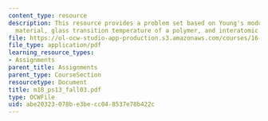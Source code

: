 ```yaml
---
content_type: resource
description: This resource provides a problem set based on Young's modulus of a homogenous
  material, glass transition temperature of a polymer, and interatomic bonds.
file: https://ol-ocw-studio-app-production.s3.amazonaws.com/courses/16-01-unified-engineering-i-ii-iii-iv-fall-2005-spring-2006/abe20323078be3becc048537e78b422c_m18_ps13_fall03.pdf
file_type: application/pdf
learning_resource_types:
- Assignments
parent_title: Assignments
parent_type: CourseSection
resourcetype: Document
title: m18_ps13_fall03.pdf
type: OCWFile
uid: abe20323-078b-e3be-cc04-8537e78b422c
---
```

